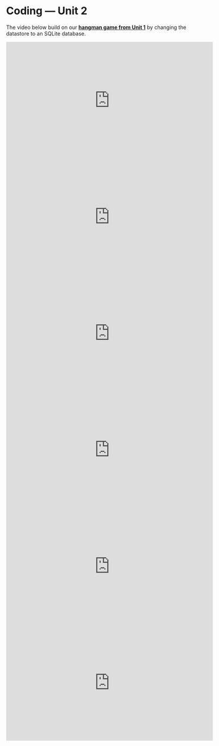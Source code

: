 # Coding &mdash; Unit 2

The video below build on our **[hangman game from Unit 1](2-1_coding_unit_1.md)** by changing the datastore to an SQLite database.

<iframe width="560" height="315" src="https://www.youtube-nocookie.com/embed/bG9DT_PgKvg?si=6s-KmxaTm81lisUL" title="YouTube video player" frameborder="0" allow="accelerometer; autoplay; clipboard-write; encrypted-media; gyroscope; picture-in-picture; web-share" allowfullscreen></iframe>

<iframe width="560" height="315" src="https://www.youtube-nocookie.com/embed/gC9KTYEithM?si=tFXsIT2wnRMzpfVz" title="YouTube video player" frameborder="0" allow="accelerometer; autoplay; clipboard-write; encrypted-media; gyroscope; picture-in-picture; web-share" allowfullscreen></iframe>

<iframe width="560" height="315" src="https://www.youtube-nocookie.com/embed/dXxiSmH1358?si=5-AJ0zmAUTeDNKPc" title="YouTube video player" frameborder="0" allow="accelerometer; autoplay; clipboard-write; encrypted-media; gyroscope; picture-in-picture; web-share" allowfullscreen></iframe>

<iframe width="560" height="315" src="https://www.youtube-nocookie.com/embed/kjTHWUKZlRE?si=ZePIYFDbhgAlkpGl" title="YouTube video player" frameborder="0" allow="accelerometer; autoplay; clipboard-write; encrypted-media; gyroscope; picture-in-picture; web-share" allowfullscreen></iframe>

<iframe width="560" height="315" src="https://www.youtube-nocookie.com/embed/w9UC3aeKmcE?si=KnjOUnAMS2157lGT" title="YouTube video player" frameborder="0" allow="accelerometer; autoplay; clipboard-write; encrypted-media; gyroscope; picture-in-picture; web-share" allowfullscreen></iframe>

<iframe width="560" height="315" src="https://www.youtube-nocookie.com/embed/YRrgP-VGqig?si=pHU8Uj1yU9b_MeuD" title="YouTube video player" frameborder="0" allow="accelerometer; autoplay; clipboard-write; encrypted-media; gyroscope; picture-in-picture; web-share" allowfullscreen></iframe>

